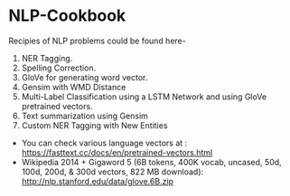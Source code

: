 # NLP-Cookbook
Recipies of NLP problems could be found here-

1. NER Tagging.
2. Spelling Correction.
3. GloVe for generating word vector.
4. Gensim with WMD Distance
5. Multi-Label Classification using a LSTM Network and using GloVe pretrained vectors.
6. Text summarization using Gensim
7. Custom NER Tagging with New Entities

* You can check various language vectors at : https://fasttext.cc/docs/en/pretrained-vectors.html
* Wikipedia 2014 + Gigaword 5 (6B tokens, 400K vocab, uncased, 50d, 100d, 200d, & 300d vectors, 822 MB download): http://nlp.stanford.edu/data/glove.6B.zip
